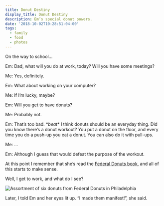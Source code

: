 ```yaml
---
title: Donut Destiny
display_title: Donut Destiny
description: Em’s special donut powers.
date: '2018-10-02T10:28:51-04:00'
tags:
  - family
  - food
  - photos
---
```

On the way to school…

Em: Dad, what will you do at work, today? Will you have some meetings?

Me: Yes, definitely.

Em: What about working on your computer?

Me: If I’m lucky, maybe?

Em: Will you get to have donuts?

Me: Probably not.

Em: That’s too bad. \**beat*\* I think donuts should be an everyday thing. Did you know there’s a donut workout? You put a donut on the floor, and every time you do a push-up you eat a donut. You can also do it with pull-ups.

Me: …

Em: Although I guess that would defeat the purpose of the workout.

At this point I remember that she’s read the [Federal Donuts book](https://www.hmhco.com/shop/books/Federal-Donuts/9780544969049), and all of this starts to make sense.

Well, I get to work, and what do I see?

![Assortment of six donuts from Federal Donuts in Philadelphia](donut-destiny.jpg "From Federal Donuts")
 
Later, I told Em and her eyes lit up. “I made them manifest!”, she said.
